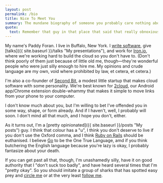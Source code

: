 ```yaml
---
layout: post
permalink: /bio
title: Nice To Meet You
summary: The mundane biography of someone you probably care nothing about.
quote:
  text: Remember that guy in that place that said that really obnoxious thing that probably offended you? That was me.
---
```


My name's Paddy Foran. I live in Buffalo, New York. I [write software](https://github.com/paddyforan "My Github Repository"), 
give [talks]({{ site.baseurl }}/talks "My presentations"), and work for [Iron.io](http://www.iron.io "Iron.io"), 
where we're working hard to build the cloud so you don't have to. (Don't think poorly of them just because of 
little old me, though&mdash;they're wonderful people who were just silly enough to hire me. My opinions and crude language 
are my own, void where prohibited by law, et cetera, et cetera.)

I'm also a co-founder of [Second Bit](http://www.secondbit.org "Second Bit"), a modest little startup that makes cloud software 
with some personality. We're best known for [2cloud](http://www.2cloud.org "2cloud"), our Android app/Chrome extension double-whammy 
that makes it simple to move links from your phone to your computer.

I don't know much about you, but I'm willing to bet I've offended you in some way, shape, or form already. And if I haven't, 
well, I probably will soon. I don't mind all that much, and I hope you don't, either.

As it turns out, I'm a [pretty opinionated]({{ site.baseurl }}/posts "My posts") guy. I think that colour has a &quot;u&quot;, 
I think you don't deserve to live if you don't use the Oxford comma, and I think [Ruby on Rails](http://www.rubyonrails.org "The biggest piece of bloat ever") 
should be euthanised. I believe [Go](http://www.golang.org "The Jesus language") to be the One True Language, amd if you think 
butchering the English language because you're lazy is okay, I probably fantasize about your death.

If you can get past all that, though, I'm unashamedly silly, have it on good authority that I &quot;don't suck too badly&quot;, and 
have heard several times that I'm &quot;pretty okay&quot;. So you should imitate a group of sharks that has spotted easy prey and 
[circle me](http://profiles.google.com/foran.paddy "My Google+ account") or at the very least [follow me](http://www.twitter.com/paddyforan "My Twitter account").

